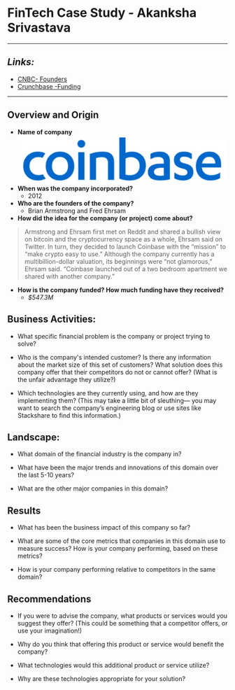 # FinTech Case Study - Akanksha Srivastava
---
## ***Links:***
* [CNBC- Founders](https://www.cnbc.com/2021/04/14/coinbase-co-founders-launched-when-a-bitcoin-btc-was-worth-6.html)
* [Crunchbase -Funding](https://www.crunchbase.com/organization/coinbase/company_financials)
---
## Overview and Origin

* **Name of company** 
![Error: Image not found](~/../Assets/coinbaselogo.png)
* **When was the company incorporated?**
    * <span style ="font-size:18;"> 2012 </span>
* **Who are the founders of the company?**  
    * <span style ="font-size:18;"> Brian Armstrong and Fred Ehrsam </span>
* **How did the idea for the company (or project) come about?**
> <span style ="font-size:18;"> Armstrong and Ehrsam first met on Reddit and shared a bullish view on bitcoin and the cryptocurrency space as a whole, Ehrsam said on Twitter. In turn, they decided to launch Coinbase with the “mission” to “make crypto easy to use.”
Although the company currently has a multibillion-dollar valuation, its beginnings were “not glamorous,” Ehrsam said. “Coinbase launched out of a two bedroom apartment we shared with another company.” </span>

* **How is the company funded? How much funding have they received?**
    * <span style ="font-size:18;"> *$547.3M* </span>

## Business Activities:

* What specific financial problem is the company or project trying to solve?

* Who is the company's intended customer?  Is there any information about the market size of this set of customers?
What solution does this company offer that their competitors do not or cannot offer? (What is the unfair advantage they utilize?)

* Which technologies are they currently using, and how are they implementing them? (This may take a little bit of sleuthing–– you may want to search the company’s engineering blog or use sites like Stackshare to find this information.)


## Landscape:

* What domain of the financial industry is the company in?

* What have been the major trends and innovations of this domain over the last 5-10 years?

* What are the other major companies in this domain?


## Results

* What has been the business impact of this company so far?

* What are some of the core metrics that companies in this domain use to measure success? How is your company performing, based on these metrics?

* How is your company performing relative to competitors in the same domain?


## Recommendations

* If you were to advise the company, what products or services would you suggest they offer? (This could be something that a competitor offers, or use your imagination!)

* Why do you think that offering this product or service would benefit the company?

* What technologies would this additional product or service utilize?

* Why are these technologies appropriate for your solution?


